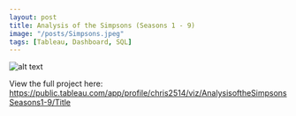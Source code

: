 ```yaml
---
layout: post
title: Analysis of the Simpsons (Seasons 1 - 9)
image: "/posts/Simpsons.jpeg"
tags: [Tableau, Dashboard, SQL]
---
```


![alt text](/img/posts/Simpsons.png "Simpsons")

View the full project here: https://public.tableau.com/app/profile/chris2514/viz/AnalysisoftheSimpsonsSeasons1-9/Title
